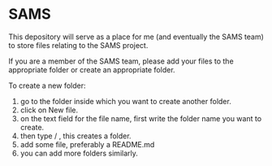 # SAMS
This depository will serve as a place for me (and eventually the SAMS team) to store files relating to the SAMS project.

If you are a member of the SAMS team, please add your files to the appropriate folder or create an appropriate folder.

To create a new folder:
1. go to the folder inside which you want to create another folder.
2. click on New file.
3. on the text field for the file name, first write the folder name you want to create.
4. then type / , this creates a folder.
5. add some file, preferably a README.md
6. you can add more folders similarly.
